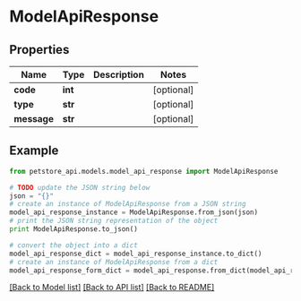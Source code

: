 # ModelApiResponse


## Properties

Name | Type | Description | Notes
------------ | ------------- | ------------- | -------------
**code** | **int** |  | [optional] 
**type** | **str** |  | [optional] 
**message** | **str** |  | [optional] 

## Example

```python
from petstore_api.models.model_api_response import ModelApiResponse

# TODO update the JSON string below
json = "{}"
# create an instance of ModelApiResponse from a JSON string
model_api_response_instance = ModelApiResponse.from_json(json)
# print the JSON string representation of the object
print ModelApiResponse.to_json()

# convert the object into a dict
model_api_response_dict = model_api_response_instance.to_dict()
# create an instance of ModelApiResponse from a dict
model_api_response_form_dict = model_api_response.from_dict(model_api_response_dict)
```
[[Back to Model list]](../README.md#documentation-for-models) [[Back to API list]](../README.md#documentation-for-api-endpoints) [[Back to README]](../README.md)


